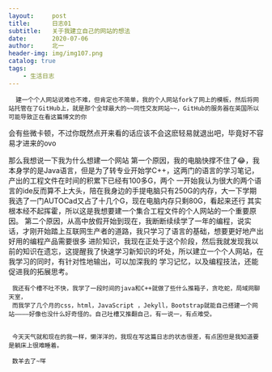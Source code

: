 ```yaml
---
layout:     post                   
title:      日志01              
subtitle:   关于我建立自己的网站的想法
date:       2020-07-06            
author:     北一                     
header-img: img/img107.png    
catalog: true                       
tags:                             
    - 生活日志
---
```

      建一个个人网站说难也不难，但肯定也不简单，我的个人网站fork了网上的模板，然后将网站托管在了GitHub上，就是那个全球最大的~~同性交友网站~~，GitHub的服务器在英国所以可能导致正在看这篇博文的你
  会有些微卡顿，不过你既然点开来看的话应该不会这麽轻易就退出吧，毕竟好不容易才进来的ovo
  
  那么我想说一下我为什么想建一个网站
     第一个原因，我的电脑快撑不住了😂，我本身学的是Java语言，但是为了转专业开始学C++，这两门的语言的学习笔记，产出的工程文件在时间的积累下已经有100多G，两个
  一开始我认为很大的两个语言的ide反而算不上大头，陪在我身边的手提电脑只有250G的内存，大一下学期我选了一门AUTOCad又占了十几个G，现在电脑内存只剩80G，看起来还行
  其实根本经不起挥霍，所以这是我想要建一个集合工程文件的个人网站的一个重要原因。
     第二个原因，从高中放假开始到现在，我断断续续学了一年的编程，说实话，才刚开始踏上互联网生产者的道路，我只学习了语言的基础，想要更好地产出好用的编程产品需要很多
  进阶知识，我现在正处于这个阶段，然后我就发现我以前的知识在遗忘，这提醒我了快速学习新知识的坏处，所以建立一个个人网站，在我学习的同时，有针对性地输出，可以加深我的
  学习记忆，以及编程技法，还能促进我的拓展思考。
  
     我还有个槽不吐不快，我学了一段时间的java和C++就做了些什么推箱子，贪吃蛇，局域网聊天室，
     而我学了几个月的css，html，JavaScript ，Jekyll，Bootstrap就能自己搭建一个网站————好像也没什么好奇怪的。自己吐槽又推翻自己，有一说一，有点难受。
      
     
     今天天气就和现在的我一样，懒洋洋的，我现在写这篇日志的状态很差，有点困但是我知道要是躺床上很难睡着。
     
     数羊去了~咩
